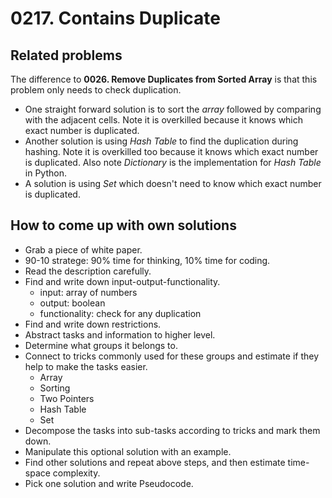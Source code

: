# 0217. Contains Duplicate 

## Related problems
The difference to **0026. Remove Duplicates from Sorted Array**
is that this problem only needs to check duplication.

- One straight forward solution is to sort the *array* followed by comparing with the adjacent cells.
  Note it is overkilled because it knows which exact number is duplicated.
- Another solution is using *Hash Table* to find the duplication during hashing.
  Note it is overkilled too because it knows which exact number is duplicated.
  Also note *Dictionary* is the implementation for *Hash Table* in Python.
- A solution is using *Set* which doesn't need to know which exact number is duplicated.

## How to come up with own solutions
* Grab a piece of white paper.
* 90-10 stratege: 90% time for thinking, 10% time for coding.
* Read the description carefully.
* Find and write down input-output-functionality.
  - input: array of numbers
  - output: boolean
  - functionality: check for any duplication
* Find and write down restrictions.
* Abstract tasks and information to higher level.
* Determine what groups it belongs to.
* Connect to tricks commonly used for these groups and estimate if they help to make the tasks easier.
  - Array
  - Sorting
  - Two Pointers
  - Hash Table
  - Set
* Decompose the tasks into sub-tasks according to tricks and mark them down.
* Manipulate this optional solution with an example.
* Find other solutions and repeat above steps, and then estimate time-space complexity.
* Pick one solution and write Pseudocode.
